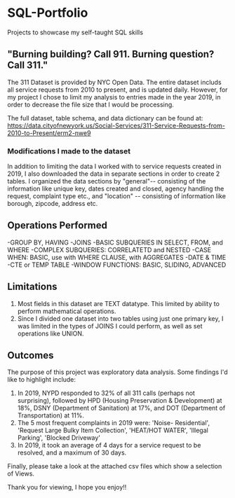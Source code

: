 # SQL-Portfolio
Projects to showcase my self-taught SQL skills

## "Burning building? Call 911. Burning question? Call 311."
The 311 Dataset is provided by NYC Open Data. The entire dataset includs all service requests from 2010 to present, and is updated daily. However, for my project I chose to limit my analysis to entries made in the year 2019, in order to decrease the file size that I would be processing. 

The full dataset, table schema, and data dictionary can be found at: https://data.cityofnewyork.us/Social-Services/311-Service-Requests-from-2010-to-Present/erm2-nwe9

### Modifications I made to the dataset
In addition to limiting the data I worked with to service requests created in 2019, I also downloaded the data in separate sections in order to create 2 tables. I organized the data sections by "general"-- consisting of the information like unique key, dates created and closed, agency handling the request, complaint type etc., and "location" -- consisting of information like borough, zipcode, address etc.

## Operations Performed
-GROUP BY, HAVING
-JOINS
-BASIC SUBQUERIES IN SELECT, FROM, and WHERE
-COMPLEX SUBQUERIES: CORRELATETD and NESTED
-CASE WHEN: BASIC, use with WHERE CLAUSE, with AGGREGATES
-DATE & TIME
-CTE or TEMP TABLE
-WINDOW FUNCTIONS: BASIC, SLIDING, ADVANCED

## Limitations
1. Most fields in this dataset are TEXT datatype. This limited by ability to perform mathematical operations.
2. Since I divided one dataset into two tables using just one primary key, I was limited in the types of JOINS I could perform, as well as set operations like UNION.

## Outcomes
The purpose of this project was exploratory data analysis. Some findings I'd like to highlight include:

1. In 2019, NYPD responded to 32% of all 311 calls (perhaps not surprising), followed by HPD (Housing Preservation & Development) at 18%, DSNY (Department of Sanitation) at 17%, and DOT (Department of Transportation) at 11%.
2. The 5 most frequent complaints in 2019 were: 'Noise- Residential', 'Request Large Bulky Item Collection', 'HEAT/HOT WATER', 'Illegal Parking',
'Blocked Driveway'
3. In 2019, it took an average of 4 days for a service request to be resolved, and a maximum of 30 days.

Finally, please take a look at the attached csv files which show a selection of Views.

Thank you for viewing, I hope you enjoy!!

